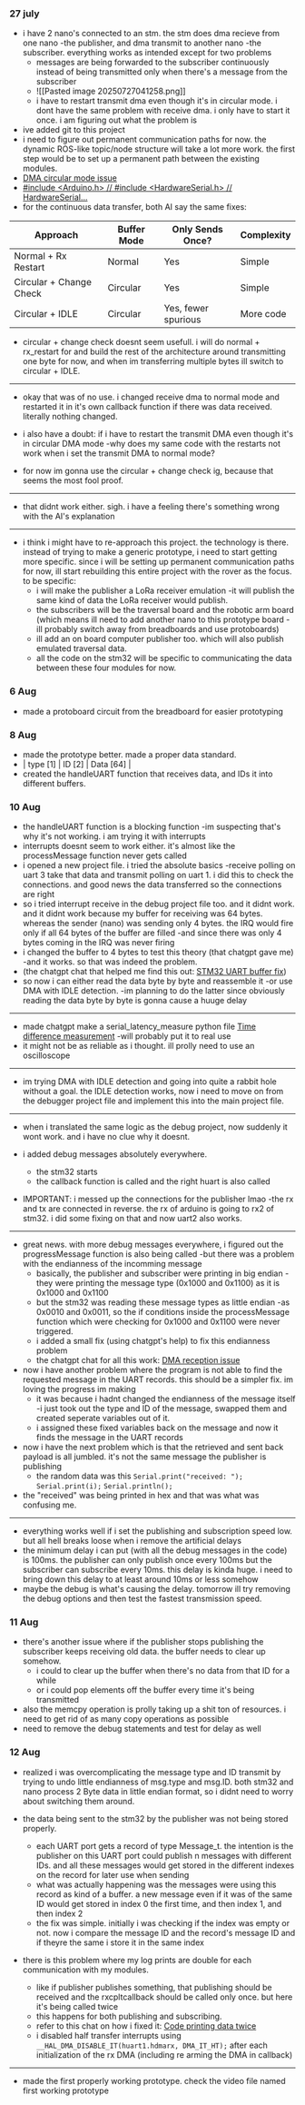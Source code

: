 ### 27 july
- i have 2 nano's connected to an stm. the stm does dma recieve from one nano -the publisher, and dma transmit to another nano -the subscriber. everything works as intended except for two problems
	- messages are being forwarded to the subscriber continuously instead of being transmitted only when there's a message from the subscriber
	- ![[Pasted image 20250727041258.png]]
	- i have to restart transmit dma even though it's in circular mode. i dont have the same problem with receive dma. i only have to start it once. i am figuring out what the problem is
- ive added git to this project
- i need to figure out permanent communication paths for now. the dynamic ROS-like topic/node structure will take a lot more work. the first step would be to set up a permanent path between the existing modules.
- [DMA circular mode issue](https://chatgpt.com/c/68854b27-3ba8-8007-a93c-30b35e8cbc77)
- [#include <Arduino.h> // #include <HardwareSerial.h> // HardwareSerial...](https://www.perplexity.ai/search/include-arduino-h-include-hard-iZ3fW8_pS2C9Zq5DHbMjaA)
- for the continuous data transfer, both AI say the same fixes:

|Approach|Buffer Mode|Only Sends Once?|Complexity|
|---|---|---|---|
|Normal + Rx Restart|Normal|Yes|Simple|
|Circular + Change Check|Circular|Yes|Simple|
|Circular + IDLE|Circular|Yes, fewer spurious|More code|
- circular + change check doesnt seem usefull. i will do normal + rx_restart for and build the rest of the architecture around transmitting one byte for now, and when im transferring multiple bytes ill switch to circular + IDLE.
---
- okay that was of no use. i changed receive dma to normal mode and restarted it in it's own callback function if there was data received. literally nothing changed. 
- i also have a doubt: if i have to restart the transmit DMA even though it's in circular DMA mode -why does my same code with the restarts not work when i set the transmit DMA to normal mode?

- for now im gonna use the circular + change check ig, because that seems the most fool proof.
---
- that didnt work either. sigh. i have a feeling there's something wrong with the AI's explanation
---
- i think i might have to re-approach this project. the technology is there. instead of trying to make a generic prototype, i need to start getting more specific. since i will be setting up permanent communication paths for now, ill start rebuilding this entire project with the rover as the focus. to be specific:
	- i will make the publisher a LoRa receiver emulation -it will publish the same kind of data the LoRa receiver would publish.
	- the subscribers will be the traversal board and the robotic arm board (which means ill need to add another nano to this prototype board -ill probably switch away from breadboards and use protoboards)
	- ill add an on board computer publisher too. which will also publish emulated traversal data.
	- all the code on the stm32 will be specific to communicating the data between these four modules for now.

### 6 Aug
- made a protoboard circuit from the breadboard for easier prototyping

### 8 Aug
- made the prototype better. made a proper data standard.
- | type [1] | ID [2] | Data [64] |
- created the handleUART function that receives data, and IDs it into different buffers.
### 10 Aug
- the handleUART function is a blocking function -im suspecting that's why it's not working. i am trying it with interrupts
- interrupts doesnt seem to work either. it's almost like the processMessage function never gets called
- i opened a new project file. i tried the absolute basics -receive polling on uart 3 take that data and transmit polling on uart 1. i did this to check the connections. and good news the data transferred so the connections are right
- so i tried interrupt receive in the debug project file too. and it didnt work. and it didnt work because my buffer for receiving was 64 bytes. whereas the sender (nano) was sending only 4 bytes. the IRQ would fire only if all 64 bytes of the buffer are filled -and since there was only 4 bytes coming in the IRQ was never firing
- i changed the buffer to 4 bytes to test this theory (that chatgpt gave me) -and it works. so that was indeed the problem. 
- (the chatgpt chat that helped me find this out: [STM32 UART buffer fix](https://chatgpt.com/c/6897bcb8-a188-8328-9fa1-ae345273b807))
- so now i can either read the data byte by byte and reassemble it -or use DMA with IDLE detection. -im planning to do the latter since obviously reading the data byte by byte is gonna cause a huuge delay
----
- made chatgpt make a serial_latency_measure python file [Time difference measurement](https://chatgpt.com/c/6897c906-991c-8322-bdde-8d0c12395cf4) -will probably put it to real use
- it might not be as reliable as i thought. ill prolly need to use an oscilloscope
---
- im trying DMA with IDLE detection and going into quite a rabbit hole without a goal. the IDLE detection works, now i need to move on from the debugger project file and implement this into the main project file.
---
- when i translated the same logic as the debug project, now suddenly it wont work. and i have no clue why it doesnt.
- i added debug messages absolutely everywhere.
	- the stm32 starts
	- the callback function is called and the right huart is also called

- IMPORTANT: i messed up the connections for the publisher lmao -the rx and tx are connected in reverse. the rx of arduino is going to rx2 of stm32. i did some fixing on that and now uart2 also works.
---
- great news. with more debug messages everywhere, i figured out the progressMessage function is also being called -but there was a problem with the endianness of the incomming message
	- basically, the publisher and subscriber were printing in big endian -they were printing the message type (0x1000 and 0x1100) as it is 0x1000 and 0x1100
	- but the stm32 was reading these message types as little endian -as 0x0010 and 0x0011, so the if conditions inside the processMessage function which were checking for 0x1000 and 0x1100 were never triggered.
	- i added a small fix (using chatgpt's help) to fix this endianness problem
	- the chatgpt chat for all this work: [DMA reception issue](https://chatgpt.com/c/6898bfa5-145c-8327-8132-486add23bba6)
- now i have another problem where the program is not able to find the requested message in the UART records. this should be a simpler fix. im loving the progress im making
	- it was because i hadnt changed the endianness of the message itself -i just took out the type and ID of the message, swapped them and created seperate variables out of it.
	- i assigned these fixed variables back on the message and now it finds the message in the UART records
- now i have the next problem which is that the retrieved and sent back payload is all jumbled. it's not the same message the publisher is publishing
	- the random data was this
`Serial.print("received: ");`
`Serial.print(i);` 
`Serial.println();`
- the "received" was being printed in hex and that was what was confusing me.
---
- everything works well if i set the publishing and subscription speed low. but all hell breaks loose when i remove the artificial delays
- the minimum delay i can put (with all the debug messages in the code) is 100ms. the publisher can only publish once every 100ms but the subscriber can subscribe every 10ms. this delay is kinda huge. i need to bring down this delay to at least around 10ms or less somehow
- maybe the debug is what's causing the delay. tomorrow ill try removing the debug options and then test the fastest transmission speed.
### 11 Aug
- there's another issue where if the publisher stops publishing the subscriber keeps receiving old data. the buffer needs to clear up somehow.
	- i could to clear up the buffer when there's no data from that ID for a while
	- or i could pop elements off the buffer every time it's being transmitted
- also the memcpy operation is prolly taking up a shit ton of resources. i need to get rid of as many copy operations as possible
- need to remove the debug statements and test for delay as well

### 12 Aug
- realized i was overcomplicating the message type and ID transmit by trying to undo little endianness of msg.type and msg.ID. both stm32 and nano process 2 Byte data in little endian format, so i didnt need to worry about switching them around.
- the data being sent to the stm32 by the publisher was not being stored properly.
	- each UART port gets a record of type Message_t. the intention is the publisher on this UART port could publish n messages with different IDs. and all these messages would get stored in the different indexes on the record for later use when sending
	- what was actually happening was the messages were using this record as kind of a buffer. a new message even if it was of the same ID would get stored in index 0 the first time, and then index 1, and then index 2
	- the fix was simple. initially i was checking if the index was empty or not. now i compare the message ID and the record's message ID and if theyre the same i store it in the same index

- there is this problem where my log prints are double for each communication with my modules.
	- like if publisher publishes something, that publishing should be received and the rxcpltcallback should be called only once. but here it's being called twice
	- this happens for both publishing and subscribing.
	- refer to this chat on how i fixed it: [Code printing data twice](https://chatgpt.com/c/689b7961-f1ec-8327-813a-9429bb71bd38)
	- i disabled half transfer interrupts using `__HAL_DMA_DISABLE_IT(huart1.hdmarx, DMA_IT_HT);` after each initialization of the rx DMA (including re arming the DMA in callback)

---
- made the first properly working prototype. check the video file named first working prototype